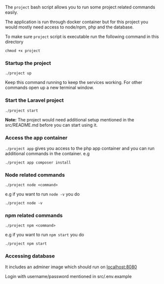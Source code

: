 The `project` bash script allows you to run some project related commands easily.

The application is run through docker container but for this project you would mostly need access to node/npm, php and the database.

To make sure `project` script is executable run the following command in this directory

`chmod +x project`

### Startup the project

`./project up`

Keep this command running to keep the services working. For other commands open up a new terminal window.

### Start the Laravel project

`./project start`

**Note:** The project would need additional setup mentioned in the src/README.md before you can start using it.

### Access the app container

`./project app` gives you access to the php app container and you can run additional commands in the container.
e.g

`./project app composer install`

### Node related commands

`./project node <command>`

e.g if you want to run `node -v` you do

`./project node -v`

### npm related commands

`./project npm <command>`

e.g if you want to run `npm start` you do

`./project npm start`

### Accessing database

It includes an adminer image which should run on [localhost:8080](http://localhost:8080/adminer.php)

Login with username/password mentioned in src/.env.example
